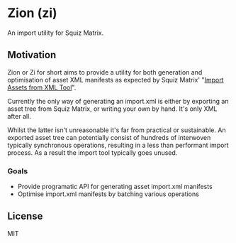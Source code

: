 # Zion (zi)

An import utility for Squiz Matrix.

## Motivation

Zion or Zi for short aims to provide a utility for both generation and optimisation
of asset XML manifests as expected by Squiz Matrix' "[Import Assets from XML Tool]".

Currently the only way of generating an import.xml is either by exporting an
asset tree from Squiz Matrix, or writing your own by hand. It's only XML after all.

Whilst the latter isn't unreasonable it's far from practical or sustainable.
An exported asset tree can potentially consist of hundreds of interwoven typically
synchronous operations, resulting in a less than performant import process.
As a result the import tool typically goes unused.

### Goals

 - Provide programatic API for generating asset import.xml manifests
 - Optimise import.xml manifests by batching various operations

## License

MIT

[Import Assets from XML Tool]: http://manuals.matrix.squizsuite.net/tools/chapters/import-assets-from-xml-tool
